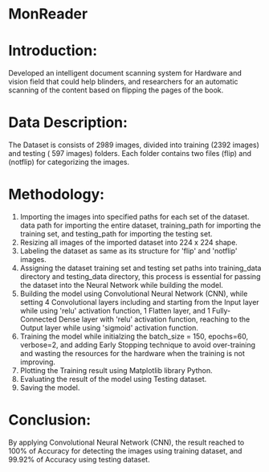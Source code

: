 # MonReader 

# Introduction:
Developed an intelligent document scanning system for Hardware and vision field that could help blinders, and researchers for an automatic scanning of the content based on flipping the pages of the book.


# Data Description:
The Dataset is consists of 2989 images, divided into training (2392 images) and testing ( 597 images) folders. Each folder contains two files (flip) and (notflip) for categorizing the images. 


# Methodology:
1. Importing the images into specified paths for each set of the dataset. data path for importing the entire dataset, training_path for importing the training set, and testing_path for importing the testing set.
2. Resizing all images of the imported dataset into 224 x 224 shape.
3. Labeling the dataset as same as its structure for 'flip' and 'notflip' images.
4. Assigning the dataset training set and testing set paths into training_data directory and testing_data directory, this process is essential for passing the dataset into the Neural Network while building the model.
5. Building the model using Convolutional Neural Network (CNN), while setting 4 Convolutional layers including and starting from the Input layer while using 'relu' activation function, 1 Flatten layer, and 1 Fully-Connected Dense layer with 'relu' activation function, reaching to the Output layer while using 'sigmoid' activation function.
6. Training the model while initialzing the batch_size = 150, epochs=60, verbose=2, and adding Early Stopping technique to avoid over-training and wasting the resources for the hardware when the training is not improving.
7. Plotting the Training result using Matplotlib library Python.
8. Evaluating the result of the model using Testing dataset.
9. Saving the model.


# Conclusion:
By applying Convolutional Neural Network (CNN), the result reached to 100% of Accuracy for detecting the images using training dataset, and 99.92% of Accuracy using testing dataset.
